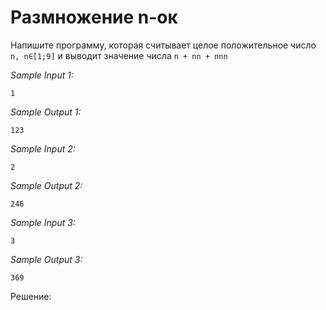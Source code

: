 # Размножение n-ок

Напишите программу, которая считывает целое положительное число ```n, n∈[1;9]``` и выводит значение числа ```n + nn + nnn```

*Sample Input 1:*
```
1
```

*Sample Output 1:*
```
123
```

*Sample Input 2:*
```
2
```

*Sample Output 2:*
```
246
```

*Sample Input 3:*
```
3
```

*Sample Output 3:*
```
369
```

Решение:
```python

```
